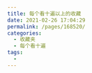 ```yaml
---
title: 每个看十遍以上的收藏
date: 2021-02-26 17:04:29
permalink: /pages/168520/
categories:
  - 收藏夹
  - 每个看十遍
tags:
  - 
---
```

